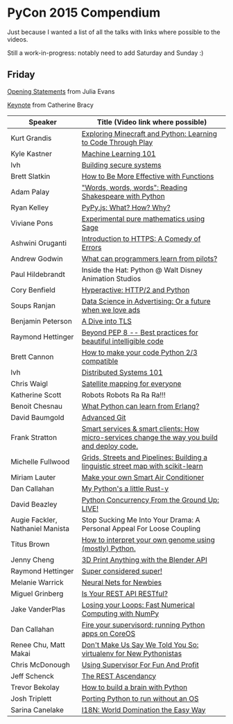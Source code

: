 # PyCon 2015 Compendium

Just because I wanted a list of all the talks with links where possible to the videos.

Still a work-in-progress: notably need to add Saturday and Sunday :)

## Friday

[Opening Statements](https://www.youtube.com/watch?v=N_H6JpkgM8s) from Julia Evans

[Keynote](www.youtube.com/watch?v=LOZk5ttyC9Y) from Catherine Bracy

| Speaker | Title (Video link where possible) |
| ------- | --------------------------------- |
| Kurt Grandis | [Exploring Minecraft and Python: Learning to Code Through Play](www.youtube.com/watch?v=WsPQDuHt__w)
| Kyle Kastner | [Machine Learning 101](www.youtube.com/watch?v=r-1XJBHot58) |
| lvh | [Building secure systems](www.youtube.com/watch?v=PjcTwqYSk-E) |
| Brett Slatkin | [How to Be More Effective with Functions](www.youtube.com/watch?v=WjJUPxKB164) |
| Adam Palay | ["Words, words, words": Reading Shakespeare with Python](www.youtube.com/watch?v=EoWG0lavg9U) |
| Ryan Kelley | [PyPy.js: What? How? Why?](www.youtube.com/watch?v=PiBfOFqDIAI) |
| Viviane Pons | [Experimental pure mathematics using Sage](www.youtube.com/watch?v=3LZiZKgVjaU) |
| Ashwini Oruganti | [Introduction to HTTPS: A Comedy of Errors](www.youtube.com/watch?v=HqnUKTjxI1E) |
| Andrew Godwin | [What can programmers learn from pilots?](www.youtube.com/watch?v=we4G_X91e5w) |
| Paul Hildebrandt | Inside the Hat: Python @ Walt Disney Animation Studios |
| Cory Benfield | [Hyperactive: HTTP/2 and Python](www.youtube.com/watch?v=ACXVyvm5eTc) |
| Soups Ranjan | [Data Science in Advertising: Or a future when we love ads](www.youtube.com/watch?v=HZTgLuOpFU8) |
| Benjamin Peterson | [A Dive into TLS](www.youtube.com/watch?v=4o-xqqidvKA) |
| Raymond Hettinger | [Beyond PEP 8 -- Best practices for beautiful intelligible code](www.youtube.com/watch?v=wf-BqAjZb8M) |
| Brett Cannon | [How to make your code Python 2/3 compatible](www.youtube.com/watch?v=KPzDX5TX5HE) |
| lvh | [Distributed Systems 101](www.youtube.com/watch?v=YAFGQurdJ3U) |
| Chris Waigl | [Satellite mapping for everyone](https://www.youtube.com/watch?v=MCHpt1FvblI) |
| Katherine Scott | Robots Robots Ra Ra Ra!!!
| Benoit Chesnau | [What Python can learn from Erlang?](www.youtube.com/watch?v=EmICpC_QmhI) |
| David Baumgold | [Advanced Git](https://www.youtube.com/watch?v=4EOZvow1mk4) |
| Frank Stratton | [Smart services & smart clients: How micro-services change the way you build and deploy code.](www.youtube.com/watch?v=NYVUn8T-0qA) |
| Michelle Fullwood | [Grids, Streets and Pipelines: Building a linguistic street map with scikit-learn](www.youtube.com/watch?v=MIFOTFdtK2k) |
| Miriam Lauter | [Make your own Smart Air Conditioner](www.youtube.com/watch?v=MILdMBgxdq8) |
| Dan Callahan | [My Python's a little Rust-y](www.youtube.com/watch?v=3CwJ0MH-4MA) |
| David Beazley | [Python Concurrency From the Ground Up: LIVE!](www.youtube.com/watch?v=MCs5OvhV9S4)
| Augie Fackler, Nathaniel Manista | Stop Sucking Me Into Your Drama: A Personal Appeal For Loose Coupling |
| Titus Brown | [How to interpret your own genome using (mostly) Python.](www.youtube.com/watch?v=jV4YMQHZmMk) |
| Jenny Cheng | [3D Print Anything with the Blender API](www.youtube.com/watch?v=ikcHP0Hd8Kc) |
| Raymond Hettinger | [Super considered super!](www.youtube.com/watch?v=EiOglTERPEo) |
| Melanie Warrick | [Neural Nets for Newbies](www.youtube.com/watch?v=g-BJSl4zV_g) |
| Miguel Grinberg | [Is Your REST API RESTful?](https://www.youtube.com/watch?v=pZYRC8IbCwk) |
| Jake VanderPlas | [Losing your Loops: Fast Numerical Computing with NumPy](www.youtube.com/watch?v=EEUXKG97YRw) |
| Dan Callahan | [Fire your supervisord: running Python apps on CoreOS](www.youtube.com/watch?v=jCor69OeR0g) |
| Renee Chu, Matt Makai | [Don't Make Us Say We Told You So: virtualenv for New Pythonistas](www.youtube.com/watch?v=Xdv7vwIIThY)
| Chris McDonough | [Using Supervisor For Fun And Profit](www.youtube.com/watch?v=p0iQfT85IvM) |
| Jeff Schenck | [The REST Ascendancy](www.youtube.com/watch?v=HxP0lQCCiVo) |
| Trevor Bekolay | [How to build a brain with Python](www.youtube.com/watch?v=7hvpoLKJHOw) |
| Josh Triplett | [Porting Python to run without an OS](https://www.youtube.com/watch?v=bYQ_lq5dcvM) |
| Sarina Canelake | [I18N: World Domination the Easy Way](www.youtube.com/watch?v=UOOMFGURr5I) |
